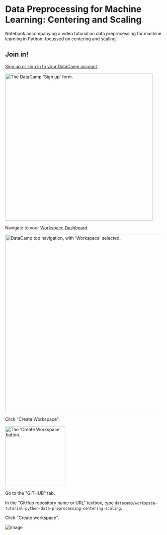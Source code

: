 # Data Preprocessing for Machine Learning: Centering and Scaling

Notebook accompanying a video tutorial on data preprocessing for machine learning in Python, focussed on centering and scaling.

## Join in!

[Sign up or sign in to your DataCamp account](https://www.datacamp.com/).

<img width="474" alt="The DataCamp 'Sign up' form." src="https://user-images.githubusercontent.com/197589/163228860-74ccf893-77dc-4a29-a812-4d740b0cf9fc.png">

Navigate to your [Workspace Dashboard](https://app.datacamp.com/workspace/dashboard).

<img width="571" alt="DataCamp top navigation, with 'Workspace' selected." src="https://user-images.githubusercontent.com/197589/163227714-c107e2ac-c024-461f-a5ea-5b04d2a50b77.png">

Click "Create Workspace".

<img width="193" alt="The 'Create Workspace' button." src="https://user-images.githubusercontent.com/197589/163227908-c9c83408-15e5-4fdd-b599-9a5747dea136.png">

Go to the "GITHUB" tab.

In the "GitHub repository name or URL" textbox, type `datacamp/workspace-tutorial-python-data-preprocessing-centering-scaling`.

Click "Create workspace".

![image](https://user-images.githubusercontent.com/197589/165815626-a3d45d91-f79e-47e6-9474-789af382f873.png)



